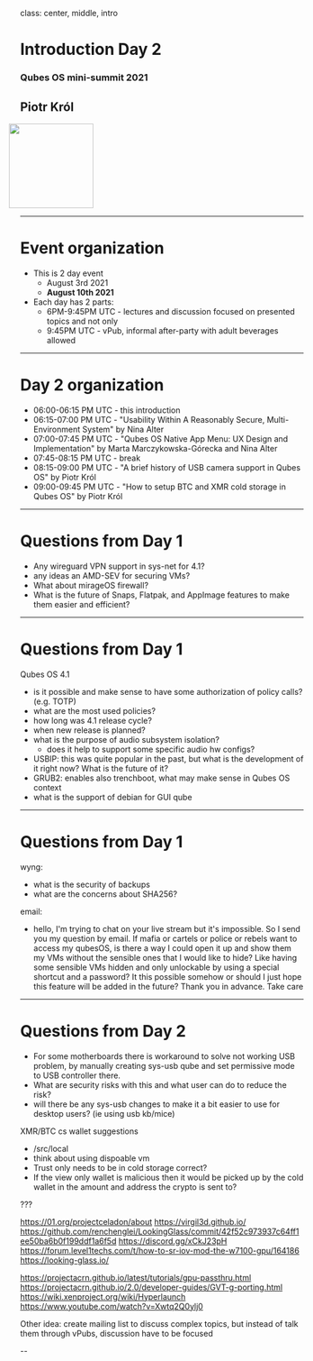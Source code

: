 class: center, middle, intro

# Introduction Day 2

### Qubes OS mini-summit 2021

## Piotr Król

<img src="/remark-templates/3mdeb-presentation-template/images/logo.png"
  width="150px" style="margin-left:-20px">

---

# Event organization

- This is 2 day event
  + August 3rd 2021
  + **August 10th 2021**
- Each day has 2 parts:
  + 6PM-9:45PM UTC - lectures and discussion focused on presented topics and not
    only
  + 9:45PM UTC - vPub, informal after-party with adult beverages allowed

---

# Day 2 organization

- 06:00-06:15 PM UTC - this introduction
- 06:15-07:00 PM UTC - "Usability Within A Reasonably Secure, Multi-Environment
  System" by Nina Alter
- 07:00-07:45 PM UTC - "Qubes OS Native App Menu: UX Design and Implementation"
  by Marta Marczykowska-Górecka and Nina Alter
- 07:45-08:15 PM UTC - break
- 08:15-09:00 PM UTC - "A brief history of USB camera support in Qubes OS" by
  Piotr Król
- 09:00-09:45 PM UTC - "How to setup BTC and XMR cold storage in Qubes OS" by
  Piotr Król

---

# Questions from Day 1

- Any wireguard VPN support in sys-net for 4.1?
- any ideas an AMD-SEV for securing VMs?
- What about mirageOS firewall?
- What is the future of Snaps, Flatpak, and AppImage features to make them
  easier and efficient?

---

# Questions from Day 1

Qubes OS 4.1

- is it possible and make sense to have some authorization of policy calls?
  (e.g. TOTP)
- what are the most used policies?
- how long was 4.1 release cycle?
- when new release is planned?
- what is the purpose of audio subsystem isolation?
  + does it help to support some specific audio hw configs?
- USBIP: this was quite popular in the past, but what is the development of it
  right now? What is the future of it?
- GRUB2: enables also trenchboot, what may make sense in Qubes OS context
- what is the support of debian for GUI qube

---

# Questions from Day 1

wyng:

- what is the security of backups
- what are the concerns about SHA256?

email:

- hello, I'm trying to chat on your live stream but it's impossible. So I send
  you my question by email. If mafia or cartels or police or rebels want to
  access my qubesOS, is there a way I could open it up and show them my VMs
  without the sensible ones that I would like to hide? Like having some sensible
  VMs hidden and only unlockable by using a special shortcut and a password? It
  this possible somehow or should I just hope this feature will be added in the
  future? Thank you in advance. Take care

---

# Questions from Day 2

- For some motherboards there is workaround to solve not working USB problem, by
  manually creating sys-usb qube and set permissive mode to USB controller
  there.
- ​What are security risks with this and what user can do to reduce the risk?
- will there be any sys-usb changes to make it a bit easier to use for desktop
  users? (ie using usb kb/mice)

XMR/BTC cs wallet suggestions

- /src/local
- think about using dispoable vm
- ​Trust only needs to be in cold storage correct?
- ​If the view only wallet is malicious then it would be picked up by the cold
  wallet in the amount and address the crypto is sent to?

???

https://01.org/projectceladon/about https://virgil3d.github.io/
https://github.com/renchenglei/LookingGlass/commit/42f52c973937c64ff1ee50ba6b0f199ddf1a6f5d
https://discord.gg/xCkJ23pH
https://forum.level1techs.com/t/how-to-sr-iov-mod-the-w7100-gpu/164186
https://looking-glass.io/

https://projectacrn.github.io/latest/tutorials/gpu-passthru.html
https://projectacrn.github.io/2.0/developer-guides/GVT-g-porting.html
https://wiki.xenproject.org/wiki/Hyperlaunch
https://www.youtube.com/watch?v=Xwtq2Q0ylj0

Other idea: create mailing list to discuss complex topics, but instead of talk
them through vPubs, discussion have to be focused

--
